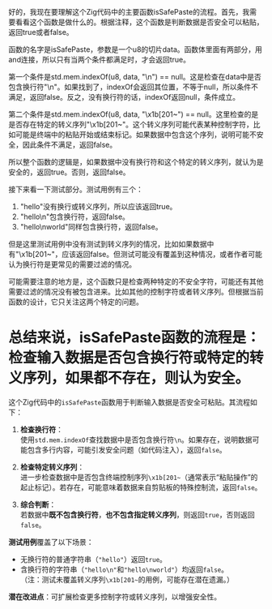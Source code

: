 好的，我现在要理解这个Zig代码中的主要函数isSafePaste的流程。首先，我需要看看这个函数是做什么的。根据注释，这个函数是判断数据是否安全可以粘贴，返回true或者false。

函数的名字是isSafePaste，参数是一个u8的切片data。函数体里面有两部分，用and连接，所以只有当两个条件都满足时，才会返回true。

第一个条件是std.mem.indexOf(u8, data, "\n") == null。这是检查在data中是否包含换行符"\n"。如果找到了，indexOf会返回其位置，不等于null，所以条件不满足，返回false。反之，没有换行符的话，indexOf返回null，条件成立。

第二个条件是std.mem.indexOf(u8, data, "\x1b[201~") == null。这里检查的是是否存在特定的转义序列"\x1b[201~"。这个转义序列可能代表某种控制字符，比如可能是终端中的粘贴开始或结束标记。如果数据中包含这个序列，说明可能不安全，因此条件不满足，返回false。

所以整个函数的逻辑是，如果数据中没有换行符和这个特定的转义序列，就认为是安全的，返回true。否则，返回false。

接下来看一下测试部分。测试用例有三个：

1. "hello"没有换行或转义序列，所以应该返回true。
2. "hello\n"包含换行符，返回false。
3. "hello\nworld"同样包含换行符，返回false。

但是这里测试用例中没有测试到转义序列的情况，比如如果数据中有"\x1b[201~"，应该返回false。但测试可能没有覆盖到这种情况，或者作者可能认为换行符是更常见的需要过滤的情况。

可能需要注意的地方是，这个函数只是检查两种特定的不安全字符，可能还有其他需要过滤的情况没有被包含进来。比如其他的控制字符或者转义序列。但根据当前函数的设计，它只关注这两个特定的问题。

总结来说，isSafePaste函数的流程是：检查输入数据是否包含换行符或特定的转义序列，如果都不存在，则认为安全。
================================================
这个Zig代码中的`isSafePaste`函数用于判断输入数据是否安全可粘贴。其流程如下：

1. **检查换行符**：  
   使用`std.mem.indexOf`查找数据中是否包含换行符`\n`。如果存在，说明数据可能包含多行内容，可能引发安全问题（如代码注入），返回`false`。

2. **检查特定转义序列**：  
   进一步检查数据中是否包含终端控制序列`\x1b[201~`（通常表示“粘贴操作”的起止标记）。若存在，可能意味着数据来自剪贴板的特殊控制流，返回`false`。

3. **综合判断**：  
   若数据中**既不包含换行符**，**也不包含指定转义序列**，则返回`true`，否则返回`false`。

**测试用例**覆盖了以下场景：
- 无换行符的普通字符串（`"hello"`）返回`true`。
- 含换行符的字符串（`"hello\n"`和`"hello\nworld"`）均返回`false`。  
（注：测试未覆盖转义序列`\x1b[201~`的用例，可能存在潜在遗漏。）

**潜在改进点**：可扩展检查更多控制字符或转义序列，以增强安全性。